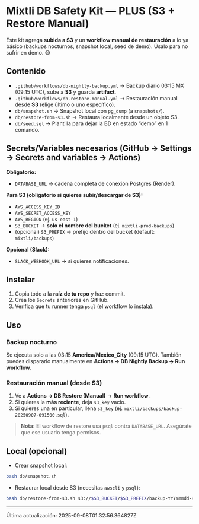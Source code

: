# Mixtli DB Safety Kit — PLUS (S3 + Restore Manual)

Este kit agrega **subida a S3** y un **workflow manual de restauración** a lo ya básico
(backups nocturnos, snapshot local, seed de demo). Úsalo para no sufrir en demo. 😅

## Contenido
- `.github/workflows/db-nightly-backup.yml` → Backup diario 03:15 MX (09:15 UTC), sube a **S3** y guarda **artifact**.
- `.github/workflows/db-restore-manual.yml` → Restauración manual desde **S3** (elige último o uno específico).
- `db/snapshot.sh` → Snapshot local con `pg_dump` (a `snapshots/`).
- `db/restore-from-s3.sh` → Restaura localmente desde un objeto S3.
- `db/seed.sql` → Plantilla para dejar la BD en estado “demo” en 1 comando.

## Secrets/Variables necesarios (GitHub → Settings → Secrets and variables → Actions)
**Obligatorio:**
- `DATABASE_URL` → cadena completa de conexión Postgres (Render).

**Para S3 (obligatorio si quieres subir/descargar de S3):**
- `AWS_ACCESS_KEY_ID`
- `AWS_SECRET_ACCESS_KEY`
- `AWS_REGION` (ej. `us-east-1`)
- `S3_BUCKET` → **solo el nombre del bucket** (ej. `mixtli-prod-backups`)
- (opcional) `S3_PREFIX` → prefijo dentro del bucket (default: `mixtli/backups`)

**Opcional (Slack):**
- `SLACK_WEBHOOK_URL` → si quieres notificaciones.

## Instalar
1. Copia todo a la **raíz de tu repo** y haz commit.
2. Crea los `Secrets` anteriores en GitHub.
3. Verifica que tu runner tenga `psql` (el workflow lo instala).

## Uso
### Backup nocturno
Se ejecuta solo a las 03:15 **America/Mexico_City** (09:15 UTC).
También puedes dispararlo manualmente en **Actions → DB Nightly Backup → Run workflow**.

### Restauración manual (desde S3)
1. Ve a **Actions → DB Restore (Manual)** → **Run workflow**.
2. Si quieres la **más reciente**, deja `s3_key` vacío.
3. Si quieres una en particular, llena `s3_key` (ej. `mixtli/backups/backup-20250907-091500.sql`).

> **Nota:** El workflow de restore usa `psql` contra `DATABASE_URL`. Asegúrate que ese usuario tenga permisos.

## Local (opcional)
- Crear snapshot local:
```bash
bash db/snapshot.sh
```
- Restaurar local desde S3 (necesitas `awscli` y `psql`):
```bash
bash db/restore-from-s3.sh s3://$S3_BUCKET/$S3_PREFIX/backup-YYYYmmdd-HHMMSS.sql
```

---
Última actualización: 2025-09-08T01:32:56.364827Z
